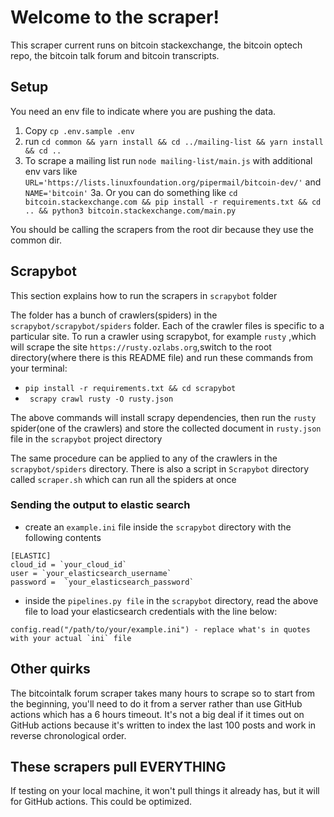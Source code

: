# Welcome to the scraper!

This scraper current runs on bitcoin stackexchange, the bitcoin optech repo, the bitcoin talk forum and bitcoin transcripts.

## Setup

You need an env file to indicate where you are pushing the data.

1. Copy `cp .env.sample .env`
2. run `cd common && yarn install && cd ../mailing-list && yarn install && cd ..`
3. To scrape a mailing list run `node mailing-list/main.js` with additional env vars like `URL='https://lists.linuxfoundation.org/pipermail/bitcoin-dev/'` and `NAME='bitcoin'`
3a. Or you can do something like `cd bitcoin.stackexchange.com && pip install -r requirements.txt && cd .. && python3 bitcoin.stackexchange.com/main.py`

You should be calling the scrapers from the root dir because they use the common dir.

## Scrapybot 

This section explains how to run the scrapers in `scrapybot` folder

The folder has a bunch of crawlers(spiders) in the `scrapybot/scrapybot/spiders` folder. Each of the crawler files is specific to a particular site.
To run a crawler using scrapybot, for example `rusty` ,which will scrape the site `https://rusty.ozlabs.org`,switch to the root directory(where there is this README file) and run these commands from your terminal:
- `pip install -r requirements.txt && cd scrapybot`
- ` scrapy crawl rusty -O rusty.json`

The above commands will install scrapy dependencies, then run the `rusty` spider(one of the crawlers) and store the collected document in `rusty.json` file in the `scrapybot` project directory

The same procedure can be applied to any of the crawlers in the `scrapybot/spiders` directory. There is also a script in `Scrapybot` directory called `scraper.sh` which can run all the spiders at once


### Sending the output to elastic search

- create an `example.ini` file inside the `scrapybot` directory with the following contents
```
[ELASTIC]
cloud_id = `your_cloud_id` 
user = `your_elasticsearch_username`
password =  `your_elasticsearch_password`
```
- inside the `pipelines.py file` in the `scrapybot` directory, read the above file to load your elasticsearch credentials with the line below:
```
config.read("/path/to/your/example.ini") - replace what's in quotes with your actual `ini` file
```

## Other quirks

The bitcointalk forum scraper takes many hours to scrape so to start from the beginning, you'll need to do it from a server rather than use GitHub actions which has a 6 hours timeout. It's not a big deal if it times out on GitHub actions because it's written to index the last 100 posts and work in reverse chronological order.

## These scrapers pull EVERYTHING

If testing on your local machine, it won't pull things it already has, but it will for GitHub actions. This could be optimized.
